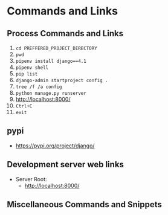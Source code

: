 # Commands and Links

## Process Commands and Links

1. `cd PREFFERED_PROJECT_DIRECTORY`
1. `pwd`
1. `pipenv install django==4.1`
1. `pipenv shell`
1. `pip list`
1. `django-admin startproject config .`
1. `tree /f /a config`
1. `python manage.py runserver`
1. <http://localhost:8000/>
1. `Ctrl+C`
1. `exit`

## pypi

* <https://pypi.org/project/django/>

## Development server web links

* Server Root:
  * <http://localhost:8000/>

## Miscellaneous Commands and Snippets
